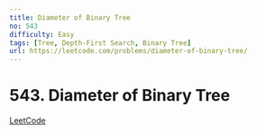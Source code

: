 ```yaml
---
title: Diameter of Binary Tree
no: 543
difficulty: Easy
tags: [Tree, Depth-First Search, Binary Tree]
url: https://leetcode.com/problems/diameter-of-binary-tree/
---
```


# 543. Diameter of Binary Tree

[LeetCode](https://leetcode.com/problems/diameter-of-binary-tree/)

